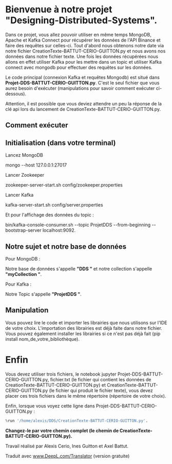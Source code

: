 # Bienvenue à notre projet "Designing-Distributed-Systems".

Dans ce projet, vous allez pouvoir utiliser en même temps MongoDB, Apache et Kafka Connect pour récupérer les données de l'API Binance et faire des requêtes sur celles-ci.
Tout d'abord nous obtenons notre date via notre fichier CreationTexte-BATTUT-CERIO-GUITTON.py et nous avons nos données dans notre fichier texte.
Une fois les données récupérées nous allons en effet utiliser Kafka pour les mettre dans un topic et utiliser Kafka connect avec mongodb pour effectuer des requêtes sur les données.

Le code principal (connexion Kafka et requêtes Mongodb) est situé dans **Projet-DDS-BATTUT-CERIO-GUITTON.py**. C'est le seul fichier que vous aurez besoin d'exécuter (manipulations pour savoir comment exécuter ci-dessous).

Attention, il est possible que vous deviez attendre un peu la réponse de la clé api lors du lancement de CreationTexte-BATTUT-CERIO-GUITTON.py.
## Comment exécuter

## Initialisation (dans votre terminal)

Lancez MongoDB

mongo --host 127.0.0.1:27017

Lancer Zookeeper

zookeeper-server-start.sh config/zookeeper.properties

Lancer Kafka

kafka-server-start.sh config/server.properties

Et pour l'affichage des données du topic :

bin/kafka-console-consumer.sh --topic ProjetDDS --from-beginning --bootstrap-server localhost:9092.


## Notre sujet et notre base de données 

Pour MongoDB :

Notre base de données s'appelle **"DDS "** et notre collection s'appelle **"myCollection "**.

Pour Kafka :

Notre Topic s'appelle **"ProjetDDS "**.

## Manipulation

Vous pouvez lire le code et importer les librairies que nous utilisons sur l'IDE de votre choix. L'importation des librairies est déjà faite dans notre fichier. 
Vous pouvez également installer les librairies si ce n'est pas déjà fait (pip install nom_de_votre_bibliothèque).


# Enfin

Vous devez utiliser trois fichiers, le notebook jupyter Projet-DDS-BATTUT-CERIO-GUITTON.py, fichier.txt (le fichier qui contient les données de CreationTexte-BATTUT-CERIO-GUITTON.py) 
et CreationTexte-BATTUT-CERIO-GUITTON.py (le fichier qui produit le fichier texte), vous devez placer ces trois fichiers dans le même répertoire (répertoire de votre choix).

Enfin, lorsque vous voyez cette ligne dans Projet-DDS-BATTUT-CERIO-GUITTON.py :  

```py
%run '/home/alexis/DDS/CreationTexte-BATTUT-CERIO-GUITTON.py'.
```

**Changez-le par votre chemin complet (le chemin de CreationTexte-BATTUT-CERIO-GUITTON.py).**


Travail réalisé par Alexis Cerio, Ines Guitton et Axel Battut.


Traduit avec www.DeepL.com/Translator (version gratuite)
